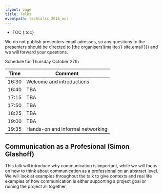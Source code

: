 ```yaml
---
layout: page
title: Talks
eventpath: techtalks_2016_oct
---
```


* TOC
{:toc}



We do not publish presenters email adresses, so any questions to the presenters should be directed to [the organisers](mailto:{{ site.email }}) and we will forward your questions.


Schedule for Thursday October 27th 


| Time  | Comment |
| ------------- | ------------- |
| 16:30 | Welcome and introductions |
| 16:40 | TBA |
| 17:15 | TBA |
| 17:50 | TBA |
| 18:25 | TBA |
| 19:00 | TBA |
| 19:35 | Hands-on and informal networking |

Communication as a Profesional (Simon Glashoff)
---------------------------------

This talk will introduce why communication is important, while we will focus on how to think about communication as a professional on an abstract level. We will look at examples throughout the talk to give contexts and real life examples of how communication is either supporting a project goal or ruining the project all together.

